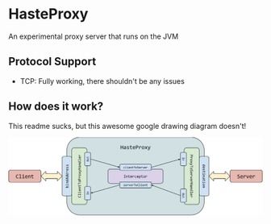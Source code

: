 # HasteProxy
An experimental proxy server that runs on the JVM

## Protocol Support
- TCP: Fully working, there shouldn't be any issues

## How does it work?

This readme sucks, but this awesome google drawing diagram doesn't!

![epic drawing](image/epic_diagram.svg)